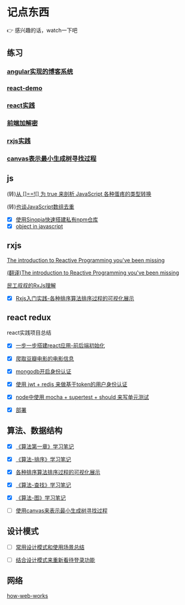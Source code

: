 # 记点东西

:point_right: 感兴趣的话，watch一下吧

 ## 练习

 ### [angular实现的博客系统](https://github.com/xiyuyizhi/myBlog)

 ### [react-demo](https://xiyuyizhi.github.io/react-demo/)

 ### [react实践](https://github.com/xiyuyizhi/movies)

 ### [前端加解密](https://github.com/xiyuyizhi/encrypt)

 ### [rxjs实践](https://xiyuyizhi.github.io/rxjs-sort-visualization/)

 ### [canvas表示最小生成树寻找过程](https://xiyuyizhi.github.io/canvas_edge_weighted_graph/)
 
 ## js
 
 (转)[从 []==![] 为 true 来剖析 JavaScript 各种蛋疼的类型转换](https://github.com/jawil/blog/issues/1)

 (转)[也谈JavaScript数组去重](https://www.toobug.net/article/array_unique_in_javascript.html)

 - [x] [使用Sinopia快速搭建私有npm仓库](./js/privateRes.md)
 - [x] [object in javascript](./js/Object.md)

 ## rxjs

 [The introduction to Reactive Programming you've been missing](https://gist.github.com/staltz/868e7e9bc2a7b8c1f754)

 [(翻译)The introduction to Reactive Programming you've been missing](https://github.com/hehonghui/android-tech-frontier/tree/master/androidweekly/%E9%82%A3%E4%BA%9B%E5%B9%B4%E6%88%91%E4%BB%AC%E9%94%99%E8%BF%87%E7%9A%84%E5%93%8D%E5%BA%94%E5%BC%8F%E7%BC%96%E7%A8%8B)

 [民工叔叔的RxJs理解](https://zhuanlan.zhihu.com/xufei)

 - [x] [Rxjs入门实践-各种排序算法排序过程的可视化展示](https://github.com/xiyuyizhi/notes/issues/1)


 ## react redux

react实践项目总结

- [x] [一步一步搭建react应用-前后端初始化](https://github.com/xiyuyizhi/movies/blob/master/dayByday/day1.md)

- [x] [爬取豆瓣电影的电影信息](https://github.com/xiyuyizhi/movies/blob/master/dayByday/day2.md)

- [x] [mongodb开启身份认证](https://github.com/xiyuyizhi/movies/blob/master/dayByday/day3.md)

- [x] [使用 jwt + redis 来做基于token的用户身份认证](https://github.com/xiyuyizhi/movies/blob/master/dayByday/day4.md)

- [x] [node中使用 mocha + supertest + should 来写单元测试](https://github.com/xiyuyizhi/movies/blob/master/dayByday/day5.md)

- [x] [部署](https://github.com/xiyuyizhi/movies/blob/master/dayByday/day6.md)



 ## 算法、数据结构

- [x] [《算法第一章》学习笔记](./data_structure/algo1/algorithms1.md)

- [x] [《算法-排序》学习笔记](./data_structure/algo2/algorithms2.md)   

- [x] [各种排序算法排序过程的可视化展示](https://github.com/xiyuyizhi/notes/issues/1)

- [x] [《算法-查找》学习笔记](./data_structure/algo3/algorithms3.md)

- [x] [《算法-图》学习笔记](./data_structure/algo4/algo4.md)

- [ ] [使用canvas来表示最小生成树寻找过程](./data_structure/algo4/canvaGene.md)


 ## 设计模式

 - [ ] [常用设计模式和使用场景总结](./design_pattern/design-pattern.md)

 - [ ] [结合设计模式来重新看待登录功能]()

 ## 网络

 [how-web-works](https://github.com/vasanthk/how-web-works)



